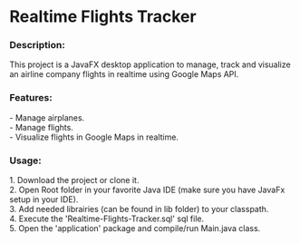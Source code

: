 <h1>Realtime Flights Tracker</h1>
<h3>Description:</h3>
This project is a JavaFX desktop application to manage, track and visualize an airline company flights in realtime using Google Maps API.
<h3>Features:</h3>
- Manage airplanes.<br/>
- Manage flights.<br/>
- Visualize flights in Google Maps in realtime.
<h3>Usage:</h3>
1. Download the project or clone it.<br/>
2. Open Root folder in your favorite Java IDE (make sure you have JavaFx setup in your IDE).<br/>
3. Add needed librairies (can be found in lib folder) to your classpath.<br/>
4. Execute the 'Realtime-Flights-Tracker.sql' sql file.<br/>
5. Open the 'application' package and compile/run Main.java class.
